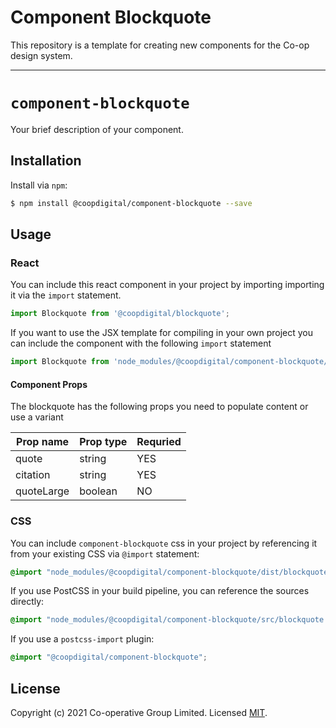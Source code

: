 # Component Blockquote
This repository is a template for creating new components for the Co-op design system.

---

# `component-blockquote`
Your brief description of your component.

## Installation
Install via `npm`:
```bash
$ npm install @coopdigital/component-blockquote --save
```

## Usage

### React
You can include this react component in your project by importing importing it via the `import` statement.
```jsx
import Blockquote from '@coopdigital/blockquote';
```

If you want to use the JSX template for compiling in your own project you can include the component with the following `import` statement

```jsx
import Blockquote from 'node_modules/@coopdigital/component-blockquote/src/Blockquote.jsx'
```

#### Component Props
The blockquote has the following props you need to populate content or use a variant

|Prop name   | Prop type | Requried |
|------------|-----------|----------|
| quote      | string    |   YES    |
| citation   | string    |   YES    |
| quoteLarge | boolean   |   NO     |



### CSS
You can include `component-blockquote` css in your project by referencing it from your existing CSS via `@import` statement:
```css
@import "node_modules/@coopdigital/component-blockquote/dist/blockquote.css";
```

If you use PostCSS in your build pipeline, you can reference the sources directly:
```css
@import "node_modules/@coopdigital/component-blockquote/src/blockquote.pcss";
```

If you use a `postcss-import` plugin:
```css
@import "@coopdigital/component-blockquote";
```


## License
Copyright (c) 2021 Co-operative Group Limited.
Licensed [MIT](https://github.com/coopdigital/coop-frontend/blob/master/LICENSE).

 